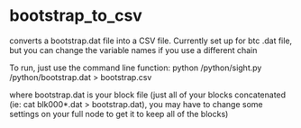 # bootstrap_to_csv
converts a bootstrap.dat file into a CSV file.  Currently set up for btc .dat file, but you can change the variable names if you use a different chain


To run, just use the command line function:
python /python/sight.py /python/bootstrap.dat > bootstrap.csv

where bootstrap.dat is your block file (just all of your blocks concatenated (ie: cat blk000*.dat > bootstrap.dat), you may have to change some settings on your full node to get it to keep all of the blocks)

